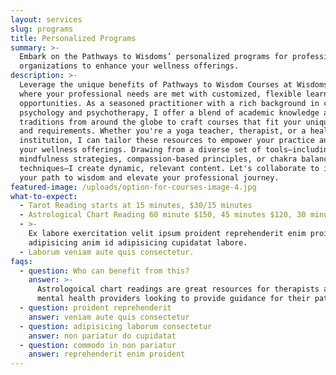 ```yaml
---
layout: services
slug: programs
title: Personalized Programs
summary: >-
  Embark on the Pathways to Wisdoms’ personalized programs for professionals and
  organizations to enhance your wellness offerings.
description: >-
  Leverage the unique benefits of Pathways to Wisdom Courses at Wisdoms’ Way,
  where your professional needs are met with customized, flexible learning
  opportunities. As a seasoned practitioner with a rich background in clinical
  psychology and psychotherapy, I offer a blend of academic knowledge and wisdom
  traditions from around the globe to craft courses that fit your unique goals
  and requirements. Whether you're a yoga teacher, therapist, or a healthcare
  institution, I can tailor these resources to empower your practice and enhance
  your wellness offerings. Drawing from a diverse set of tools—including
  mindfulness strategies, compassion-based principles, or chakra balancing
  techniques—I create dynamic, relevant content. Let's collaborate to illuminate
  your path to wisdom and elevate your professional journey.
featured-image: /uploads/option-for-courses-image-4.jpg
what-to-expect:
  - Tarot Reading starts at 15 minutes, $30/15 minutes
  - Astrological Chart Reading 60 minute $150, 45 minutes $120, 30 minutes $75
  - >-
    Ex labore exercitation velit ipsum proident reprehenderit enim proident
    adipisicing anim id adipisicing cupidatat labore.
  - Laborum veniam aute quis consectetur.
faqs:
  - question: Who can benefit from this?
    answer: >-
      Astrologoical chart readings are great resources for therapists and other
      mental health providers looking to provide guidance for their patients.
  - question: proident reprehenderit
    answer: veniam aute quis consectetur
  - question: adipisicing laborum consectetur
    answer: non pariatur do cupidatat
  - question: commodo in non pariatur
    answer: reprehenderit enim proident
---
```

